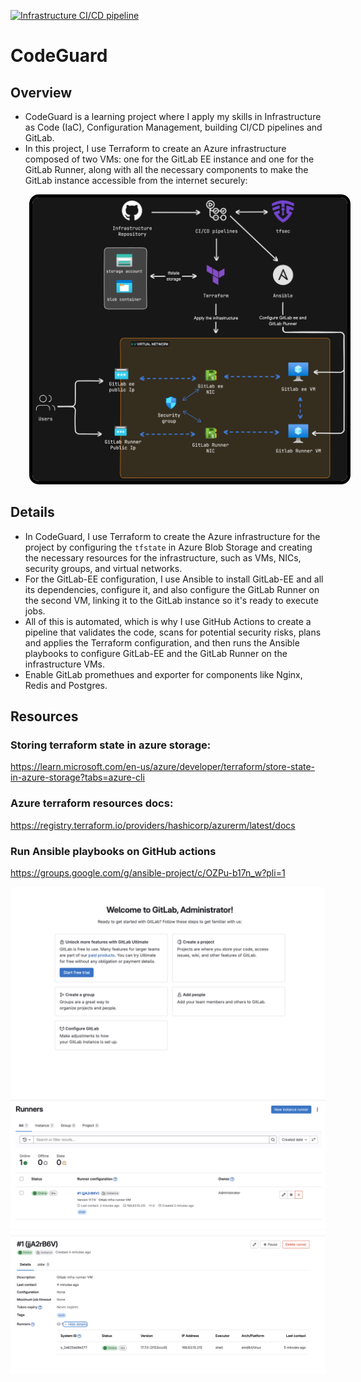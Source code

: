 [![Infrastructure CI/CD pipeline](https://github.com/ozennou/code-keeper/actions/workflows/infra-pipeline.yml/badge.svg)](https://github.com/ozennou/code-keeper/actions/workflows/infra-pipeline.yml)

# **CodeGuard**

## **Overview**
- CodeGuard is a learning project where I apply my skills in Infrastructure as Code (IaC), Configuration Management, building CI/CD pipelines and GitLab.
- In this project, I use Terraform to create an Azure infrastructure composed of two VMs: one for the GitLab EE instance and one for the GitLab Runner, along with all the necessary components to make the GitLab instance accessible from the internet securely:

<img src="./imgs/diagram.png" width="800" style="border: 5px solid black; border-radius: 15px; margin-left: 30px;" />

## Details
- In CodeGuard, I use Terraform to create the Azure infrastructure for the project by configuring the ```tfstate``` in Azure Blob Storage and creating the necessary resources for the infrastructure, such as VMs, NICs, security groups, and virtual networks.
- For the GitLab-EE configuration, I use Ansible to install GitLab-EE and all its dependencies, configure it, and also configure the GitLab Runner on the second VM, linking it to the GitLab instance so it's ready to execute jobs.
- All of this is automated, which is why I use GitHub Actions to create a pipeline that validates the code, scans for potential security risks, plans and applies the Terraform configuration, and then runs the Ansible playbooks to configure GitLab-EE and the GitLab Runner on the infrastructure VMs.
- Enable GitLab promethues and exporter for components like Nginx, Redis and Postgres.

## Resources
### Storing terraform state in azure storage:
https://learn.microsoft.com/en-us/azure/developer/terraform/store-state-in-azure-storage?tabs=azure-cli
### Azure terraform resources docs:
https://registry.terraform.io/providers/hashicorp/azurerm/latest/docs
### Run Ansible playbooks on GitHub actions
https://groups.google.com/g/ansible-project/c/OZPu-b17n_w?pli=1

![img1](./imgs/img3.png)
![img1](./imgs/img4.png)
![img1](./imgs/img2.png)
